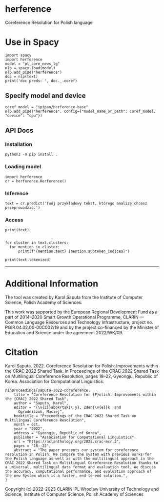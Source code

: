 # herference

Coreference Resolution for Polish language


# Use in Spacy
```
import spacy
import herference
model = "pl_core_news_lg"
nlp = spacy.load(model)
nlp.add_pipe("herference")
doc = nlp(text)
print('doc preds: ', doc._.coref)
```


## Specify model and device
```
coref_model = "ipipan/herference-base"
nlp.add_pipe("herference", config={"model_name_or_path": coref_model, "device": "cpu"})

```



## API Docs


### Installation

```
python3 -m pip install .
```

### Loading model

```
import herference
cr = herference.Herference()

```

### Inference

```
text = cr.predict('Twój przykładowy tekst, którego analizę chcesz przeprowadzić.')
```

### Access

```
print(text)
```

```

for cluster in text.clusters:
  for mention in cluster:
      print(f"{mention.text} {mention.subtoken_indices}")
      
print(text.tokenized)
```
----------------------------------------------
# Additional Information
The tool was created by Karol Saputa from the Institute of Computer Science, Polish Academy of Sciences.

This work was supported by the European Regional Development Fund as a part of 2014–2020 Smart Growth Operational Programme, CLARIN — Common Language Resources and Technology Infrastructure, project no. POIR.04.02.00-00C002/19 and by the project co-financed by the Minister of Education and Science under the agreement 2022/WK/09.
# Citation
Karol Saputa. 2022. Coreference Resolution for Polish: Improvements within the CRAC 2022 Shared Task. In Proceedings of the CRAC 2022 Shared Task on Multilingual Coreference Resolution, pages 18–22, Gyeongju, Republic of Korea. Association for Computational Linguistics.

```
@inproceedings{saputa-2022-coreference,
    title = "Coreference Resolution for {P}olish: Improvements within the {CRAC} 2022 Shared Task",
    author = "Saputa, Karol",
    editor = "{\v{Z}}abokrtsk{\'y}, Zden{\v{e}}k  and
      Ogrodniczuk, Maciej",
    booktitle = "Proceedings of the CRAC 2022 Shared Task on Multilingual Coreference Resolution",
    month = oct,
    year = "2022",
    address = "Gyeongju, Republic of Korea",
    publisher = "Association for Computational Linguistics",
    url = "https://aclanthology.org/2022.crac-mcr.2",
    pages = "18--22",
    abstract = "The paper presents our system for coreference resolution in Polish. We compare the system with previous works for the Polish language as well as with the multilingual approach in the CRAC 2022 Shared Task on Multilingual Coreference Resolution thanks to a universal, multilingual data format and evaluation tool. We discuss the accuracy, computational performance, and evaluation approach of the new System which is a faster, end-to-end solution.",
}
```

Copyright (c) 2022-2023 CLARIN-PL Wroclaw University of Technology and Science, Institute of Computer Science, Polish Academy of Sciences
